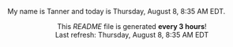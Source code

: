 My name is Tanner and today is Thursday, August 8, 8:35 AM EDT.

<p align="center">This <i>README</i> file is generated <b>every 3 hours</b>!</br>Last refresh: Thursday, August 8, 8:35 AM EDT<br /></p>
